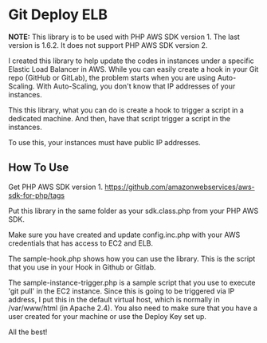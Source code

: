 # Git Deploy ELB

**NOTE:** This library is to be used with PHP AWS SDK version 1. The last version is 1.6.2. It does not support PHP AWS SDK version 2. 

I created this library to help update the codes in instances under a specific Elastic Load Balancer in AWS. While you can easily create a hook in your Git repo (GitHub or GitLab), the problem starts when you are using Auto-Scaling. With Auto-Scaling, you don't know that IP addresses of your instances.

This this library, what you can do is create a hook to trigger a script in a dedicated machine. And then, have that script trigger a script in the instances. 

To use this, your instances must have public IP addresses.

## How To Use

Get PHP AWS SDK version 1. https://github.com/amazonwebservices/aws-sdk-for-php/tags

Put this library in the same folder as your sdk.class.php from your PHP AWS SDK. 

Make sure you have created and update config.inc.php with your AWS credentials that has access to EC2 and ELB.

The sample-hook.php shows how you can use the library. This is the script that you use in your Hook in Github or Gitlab.

The sample-instance-trigger.php is a sample script that you use to execute 'git pull' in the EC2 instance. Since this is going to be triggered via IP address, I put this in the default virtual host, which is normally in /var/www/html (in Apache 2.4). You also need to make sure that you have a user created for your machine or use the Deploy Key set up.

All the best!
